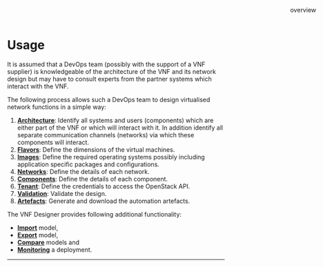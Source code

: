 Usage
=====

It is assumed that a DevOps team (possibly with the support of a VNF supplier) is knowledgeable of the architecture of the VNF and its network design but may have to consult experts from the partner systems which interact with the VNF.

The following process allows such a DevOps team to design virtualised network functions in a simple way:

1. **[Architecture](architecture.md)**: Identify all systems and users (components) which are either part of the VNF or which will interact with it. In addition identify all separate communication channels (networks) via which these components will interact.
3. **[Flavors](flavors.md)**: Define the dimensions of the virtual machines.
3. **[Images](images.md)**: Define the required operating systems possibly including application specific packages and configurations.
4. **[Networks](networks.md)**: Define the details of each network.
5. **[Components](components.md)**: Define the details of each component.
6. **[Tenant](tenant.md)**: Define the credentials to access the OpenStack API.
7. **[Validation](validation.md)**: Validate the design.
8. **[Artefacts](artefacts.md)**: Generate and download the automation artefacts.

The VNF Designer provides following additional functionality:

* **[Import](import.md)** model,
* **[Export](export.md)** model,
* **[Compare](compare.md)** models and
* **[Monitoring](monitoring.md)** a deployment.

-----

<div style="z-index:100; position: fixed; top: 16px; right: 16px;"><a style="text-decoration: none;" href="index.html">overview</a></div>
